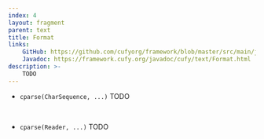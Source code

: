 ```yaml
---
index: 4
layout: fragment
parent: text
title: Format
links:
    GitHub: https://github.com/cufyorg/framework/blob/master/src/main/java/cufy/text/Format.java
    Javadoc: https://framework.cufy.org/javadoc/cufy/text/Format.html
description: >-
    TODO
---
```


- `cparse(CharSequence, ...)` TODO
<br>

- `cparse(Reader, ...)` TODO
